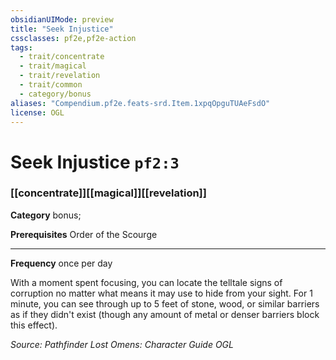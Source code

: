 ```yaml
---
obsidianUIMode: preview
title: "Seek Injustice"
cssclasses: pf2e,pf2e-action
tags:
  - trait/concentrate
  - trait/magical
  - trait/revelation
  - trait/common
  - category/bonus
aliases: "Compendium.pf2e.feats-srd.Item.1xpqOpguTUAeFsdO"
license: OGL
---
```

# Seek Injustice `pf2:3`

### [[concentrate]][[magical]][[revelation]]

**Category** bonus; 



**Prerequisites** Order of the Scourge
* * *
**Frequency** once per day

With a moment spent focusing, you can locate the telltale signs of corruption no matter what means it may use to hide from your sight. For 1 minute, you can see through up to 5 feet of stone, wood, or similar barriers as if they didn't exist (though any amount of metal or denser barriers block this effect).

*Source: Pathfinder Lost Omens: Character Guide*
*OGL*